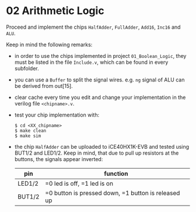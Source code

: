 # 02 Arithmetic Logic

Proceed and implement the chips `HalfAdder`, `FullAdder`, `Add16`, `Inc16` and `ALU`.

Keep in mind the following remarks:

* in order to use the chips implemented in project `01_Boolean_Logic`, they must be listed in the file `Include.v`, which can be found in every subfolder.

* you can use a `Buffer` to split the signal wires. e.g. `ng` signal of ALU can be derived from out[15].

* clear cache every time you edit and change your implementation in the verilog file `<chipname>.v`.

* test your chip implementation with:
  
  ```
  $ cd <XX_chipname>
  $ make clean
  $ make sim
  ```

* the chip `HalfAdder` can be uploaded to iCE40HX1K-EVB and tested using BUT1/2 and LED1/2. Keep in mind, that due to pull up resistors at the buttons, the signals appear inverted:
  
  | pin    | function                                            |
  | ------ | --------------------------------------------------- |
  | LED1/2 | =0 led is off, =1 led is on                         |
  | BUT1/2 | =0 button is pressed down, =1 button is released up |
